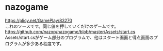 # nazogame
https://plicy.net/GamePlay/83270
<br>
これのソースです。同じ値を押していくだけのゲームです。
<br>
https://github.com/nazop/nazogame/blob/master/Assets/start.cs
<br>
Assets/start.csがゲーム部分のプログラムで、他はスタート画面と得点画面のプログラムが多少ある程度です。

